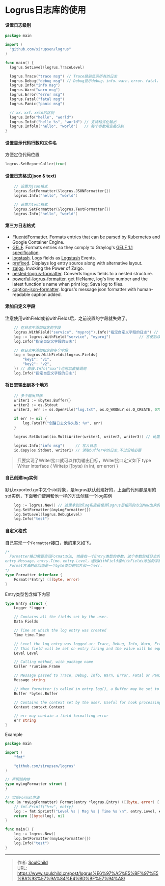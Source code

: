 # Logrus日志库的使用


<!--more-->

#### 设置日志级别
```go
package main

import (
  "github.com/sirupsen/logrus"
)

func main() {
  logrus.SetLevel(logrus.TraceLevel)

  logrus.Trace("trace msg") // Trace级别显示所有的日志
  logrus.Debug("debug msg") // Debug显示debug、info、warn、error、fatal、panic
  logrus.Info("info msg")
  logrus.Warn("warn msg")
  logrus.Error("error msg")
  logrus.Fatal("fatal msg")
  logrus.Panic("panic msg")

  // xx、xxf、xxln的区别
  logrus.Info("hello", "world")
  logrus.Infof("hello %s", "world") // 支持格式化输出
  logrus.Infoln("hello", "world")   // 每个参数用空格分割
}
```

#### 设置显示代码行数和文件名
方便定位代码位置
```go
logrus.SetReportCaller(true)
```

#### 设置日志格式(json & text)
```go
	// 设置为json格式
	logrus.SetFormatter(&logrus.JSONFormatter{})
	logrus.Info("hello", "world")

	// 设置为text格式
	logrus.SetFormatter(&logrus.TextFormatter{})
	logrus.Info("hello", "world")
```
#### 第三方日志格式

- [FluentdFormatter](https://github.com/joonix/log). Formats entries that can be parsed by Kubernetes and Google Container Engine.
- [GELF](https://github.com/fabienm/go-logrus-formatters). Formats entries so they comply to Graylog's [GELF 1.1 specification](http://docs.graylog.org/en/2.4/pages/gelf.html).
- [logstash](https://github.com/bshuster-repo/logrus-logstash-hook). Logs fields as [Logstash](http://logstash.net/) Events.
- [prefixed](https://github.com/x-cray/logrus-prefixed-formatter). Displays log entry source along with alternative layout.
- [zalgo](https://github.com/aybabtme/logzalgo). Invoking the Power of Zalgo.
- [nested-logrus-formatter](https://github.com/antonfisher/nested-logrus-formatter). Converts logrus fields to a nested structure.
- [powerful-logrus-formatter](https://github.com/zput/zxcTool). get fileName, log's line number and the latest function's name when print log; Sava log to files.
- [caption-json-formatter](https://github.com/nolleh/caption_json_formatter). logrus's message json formatter with human-readable caption added.

#### 添加自定义字段
注意使用withField或者withFields后，之前设置的字段就失效了。
```go
	// 在日志中添加指定的字段
	logrus.WithField("service", "myproj").Info("指定自定义字段的日志") // 临时使用
	log := logrus.WithField("service", "myproj")             // 方便后续使用
	log.Info("指定自定义字段的日志")

	// 在日志中添加指定的多个字段
	log = logrus.WithFields(logrus.Fields{
		"key1": "v1",
		"key2": "v2",
	}) // 直接.Info("xxx")也可以直接调用
	log.Info("指定自定义字段的日志")
```

#### 将日志输出到多个地方
```go
	// 多个输出目标
	writer1 := &bytes.Buffer{}                                            // 内存
	writer2 := os.Stdout                                                  // 标准输出
	writer3, err := os.OpenFile("log.txt", os.O_WRONLY|os.O_CREATE, 0755) // 文件
	
	if err != nil {
		log.Fatalf("创建日志文件失败: %v", err)
	}

	logrus.SetOutput(io.MultiWriter(writer1, writer2, writer3)) // 设置多个输出目标

	logrus.Info("info msg")     // 写入日志
	io.Copy(os.Stdout, writer1) // 读取buffer中的日志,不过没啥必要
```
> 只要实现了Writer接口就可以作为输出目标，Writer接口定义如下
> type Writer interface {
>     Write(p []byte) (n int, err error)
> }

#### 自己创建log实例
默认exported.go中又个std对象，是logrus默认创建好的，上面的代码都是用的std实例，下面我们使用和他一样的方法创建一个log实例
```go
	log := logrus.New() // 这里拿到的log和直接使用logrus是相同的方法New出来的
	log.SetFormatter(&myLogFormatter{})
	log.SetLevel(logrus.DebugLevel)
	log.Info("test")
```
#### 自定义格式
自己实现一个`Formatter`接口，他的定义如下。
```go
/*
  Formatter接口需要实现Format方法, 他接收一个Entry类型的参数，这个参数包括日志的所有字段，比如
entry.Message、entry.Time、entry.Level，通过WithField或WithFields添加的字段包含在entry.Data中。
  Format方法的返回值是一个byte类型的切片和一个err.
*/
type Formatter interface {
	Format(*Entry) ([]byte, error)
}
```

Entry类型包含如下内容
```go
type Entry struct {
    Logger *Logger

    // Contains all the fields set by the user.
    Data Fields

    // Time at which the log entry was created
    Time time.Time

    // Level the log entry was logged at: Trace, Debug, Info, Warn, Error, Fatal or Panic
    // This field will be set on entry firing and the value will be equal to the one in Logger struct field.
    Level Level

    // Calling method, with package name
    Caller *runtime.Frame

    // Message passed to Trace, Debug, Info, Warn, Error, Fatal or Panic
    Message string

    // When formatter is called in entry.log(), a Buffer may be set to entry
    Buffer *bytes.Buffer

    // Contains the context set by the user. Useful for hook processing etc.
    Context context.Context

    // err may contain a field formatting error
    err string
}
```

Example
```go
package main

import (
	"fmt"

	"github.com/sirupsen/logrus"
)

// 声明结构体
type myLogFormatter struct {
}

// 实现Format方法
func (m *myLogFormatter) Format(entry *logrus.Entry) ([]byte, error) {
	// fmt.Printf("%+v", entry)
	log := fmt.Sprintf("Level %s | Msg %s | Time %s \n", entry.Level, entry.Message, entry.Time)
	return []byte(log), nil
}

func main() {
	log := logrus.New()
	log.SetFormatter(&myLogFormatter{})
	log.Info("test")
}

```


---

> 作者: [SoulChild](https://www.soulchild.cn)  
> URL: https://www.soulchild.cn/post/logrus%E6%97%A5%E5%BF%97%E5%BA%93%E7%9A%84%E4%BD%BF%E7%94%A8/  

